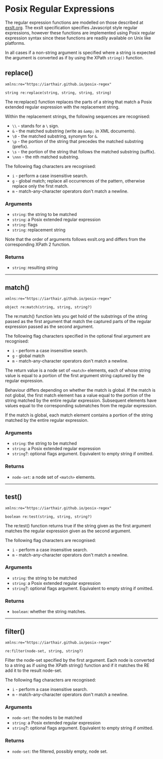 # Posix Regular Expressions

The regular expression functions are modelled on those described at
[exslt.org](http://exslt.org/regexp/index.html).  The exslt specification
specifies Javascript style regular expressions, however these functions are
implemented using Posix regular expression syntax since these functions
are readily available on Unix like platforms.

In all cases if a non-string argument is specified where a string is expected
the argument is converted as if by using the XPath `string()` function.

## replace()
```xquery
xmlns:re="https://iarthair.github.io/posix-regex"

string re:replace(string, string, string, string)
```
The re:replace() function replaces the parts of a string that match a
Posix extended regular expression with the replacement string.

Within the replacement strings, the following sequences are recognised:

- `\\` - stands for a `\` sign.
- `&`  - the matched substring (write as `&amp;` in XML documents).
- `\0` - the matched substring, synonym for `&`.
- `\p` - the portion of the string that precedes the matched substring (prefix).
- `\s` - the portion of the string that follows the matched substring (suffix).
- `\nnn` - the nth matched substring.

The following flag characters are recognised:

- `i` - perform a case insensitive search.
- `g` - global match; replace all occurrences of the pattern, otherwise replace
  only the first match.
- `m` - match-any-character operators don't match a newline.

### Arguments

* `string`: the string to be matched
* `string`: a Posix extended regular expression
* `string`: flags
* `string`: replacement string

Note that the order of arguments follows exslt.org and differs from the
corresponding XPath 2 function.

### Returns

* `string`: resulting string

---

## match()
```xquery
xmlns:re="https://iarthair.github.io/posix-regex"

object re:match(string, string, string?)
```
The re:match() function lets you get hold of the substrings of the string
passed as the first argument that match the captured parts of the regular
expression passed as the second argument.

The following flag characters specified in the optional final argument are
recognised:

- `i` - perform a case insensitive search.
- `g` - global match
- `m` - match-any-character operators don't match a newline.

The return value is a node set of `<match>` elements, each of whose string
value is equal to a portion of the first argument string captured by the
regular expression.

Behaviour differs depending on whether the match is global.  If the match is
not global, the first match element has a value equal to the portion of the
string matched by the entire regular expression. Subsequent elements have
values equal to the corresponding submatches from the regular expression.

If the match is global, each match element contains a portion of the string
matched by the entire regular expression.

### Arguments

* `string`: the string to be matched
* `string`: a Posix extended regular expression
* `string`?: optional flags argument. Equivalent to empty string if omitted.

### Returns

* `node-set`: a node set of `<match>` elements.

---

## test()
```xquery
xmlns:re="https://iarthair.github.io/posix-regex"

boolean re:test(string, string, string?)
```
The re:test() function returns true if the string given as the first argument
matches the regular expression given as the second argument. 

The following flag characters are recognised:
- `i` - perform a case insensitive search.
- `m` - match-any-character operators don't match a newline.

### Arguments

* `string`: the string to be matched
* `string`: a Posix extended regular expression
* `string`?: optional flags argument. Equivalent to empty string if omitted.

### Returns

* `boolean`: whether the string matches.

---

## filter()
```xquery
xmlns:re="https://iarthair.github.io/posix-regex"

re:filter(node-set, string, string?)

```
Filter the node-set specified by the first argument. Each node is converted
to a string as if using the XPath string() function and if it matches the RE
add it to the result node-set.

The following flag characters are recognised:
- `i` - perform a case insensitive search.
- `m` - match-any-character operators don't match a newline.

### Arguments

* `node-set`: the nodes to be matched
* `string`: a Posix extended regular expression
* `string`?: optional flags argument. Equivalent to empty string if omitted.

### Returns

* `node-set`: the filtered, possibly empty, node set.

